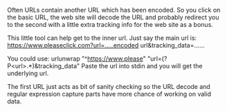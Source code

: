 Often URLs contain another URL which has been encoded. So you click on the basic URL, the web site will decode the URL and probably redirect you to the second with a little extra tracking info for the web site as a bonus.

This little tool can help get to the inner url. Just say the main url is:
https://www.pleaseclick.com?url=.....encoded url&tracking_data=......

You could use: urlunwrap "^https://www.please" "url=(?P\<url\>.*)&tracking_data"
Paste the url into stdin and you will get the underlying url.

The first URL just acts as bit of sanity checking so the URL decode and regular expression
capture parts have more chance of working on valid data.
